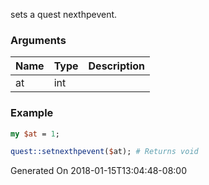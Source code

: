 sets a quest nexthpevent.
### Arguments
**Name**|**Type**|**Description**
:---|:---|:---
at|int|

### Example

```perl
my $at = 1;

quest::setnexthpevent($at); # Returns void
```


Generated On 2018-01-15T13:04:48-08:00